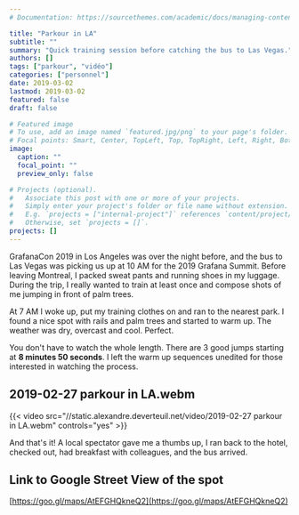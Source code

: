 ```yaml
---
# Documentation: https://sourcethemes.com/academic/docs/managing-content/

title: "Parkour in LA"
subtitle: ""
summary: "Quick training session before catching the bus to Las Vegas."
authors: []
tags: ["parkour", "vidéo"]
categories: ["personnel"]
date: 2019-03-02
lastmod: 2019-03-02
featured: false
draft: false

# Featured image
# To use, add an image named `featured.jpg/png` to your page's folder.
# Focal points: Smart, Center, TopLeft, Top, TopRight, Left, Right, BottomLeft, Bottom, BottomRight.
image:
  caption: ""
  focal_point: ""
  preview_only: false

# Projects (optional).
#   Associate this post with one or more of your projects.
#   Simply enter your project's folder or file name without extension.
#   E.g. `projects = ["internal-project"]` references `content/project/deep-learning/index.md`.
#   Otherwise, set `projects = []`.
projects: []
---
```


GrafanaCon 2019 in Los Angeles was over the night before, and the bus to Las Vegas was picking us up at 10 AM for the 2019 Grafana Summit.
Before leaving Montreal, I packed sweat pants and running shoes in my luggage.
During the trip, I really wanted to train at least once and compose shots of me jumping in front of palm trees.

At 7 AM I woke up, put my training clothes on and ran to the nearest park.
I found a nice spot with rails and palm trees and started to warm up.
The weather was dry, overcast and cool. Perfect.

You don't have to watch the whole length.
There are 3 good jumps starting at **8 minutes 50 seconds**.
I left the warm up sequences unedited for those interested in watching the process.

## 2019-02-27 parkour in LA.webm

{{< video src="//static.alexandre.deverteuil.net/video/2019-02-27 parkour in LA.webm" controls="yes" >}}

And that's it! A local spectator gave me a thumbs up, I ran back to the hotel, checked out, had breakfast with colleagues, and the bus arrived.

## Link to Google Street View of the spot

[https://goo.gl/maps/AtEFGHQkneQ2](https://goo.gl/maps/AtEFGHQkneQ2)
